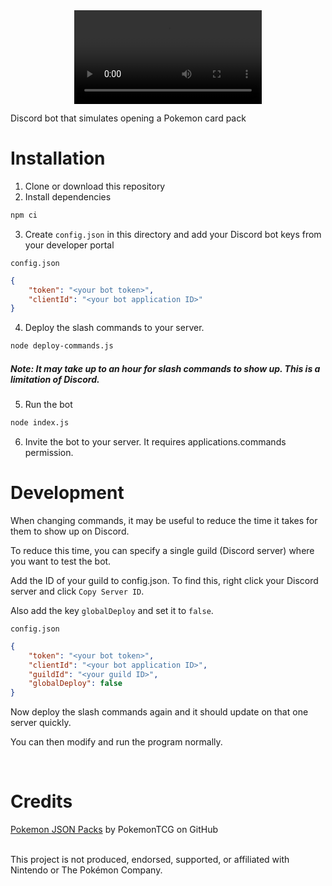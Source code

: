 <div align="center">
	<video src="https://github.com/ianwal/PokemonCardBot/assets/52143079/d8558656-3420-496c-aed5-83862dd3210a"/>
</div>


Discord bot that simulates opening a Pokemon card pack

# Installation

1. Clone or download this repository
2. Install dependencies

```sh
npm ci
```

3. Create `config.json` in this directory and add your Discord bot keys from your developer portal

`config.json`
```json
{
    "token": "<your bot token>",
    "clientId": "<your bot application ID>"
}
```

4. Deploy the slash commands to your server.

```sh
node deploy-commands.js
```

##### Note: It may take up to an hour for slash commands to show up. This is a limitation of Discord.

5. Run the bot

```sh
node index.js
```

6. Invite the bot to your server. It requires applications.commands permission.


# Development

When changing commands, it may be useful to reduce the time it takes for them to show up on Discord.

To reduce this time, you can specify a single guild (Discord server) where you want to test the bot.

Add the ID of your guild to config.json. To find this, right click your Discord server and click `Copy Server ID`.

Also add the key `globalDeploy` and set it to `false`.

`config.json`
```json
{
    "token": "<your bot token>",
    "clientId": "<your bot application ID>",
    "guildId": "<your guild ID>",
    "globalDeploy": false
}
```

Now deploy the slash commands again and it should update on that one server quickly.

You can then modify and run the program normally.

</br>

# Credits
[Pokemon JSON Packs](https://github.com/PokemonTCG/pokemon-tcg-data) by PokemonTCG on GitHub

</br>
This project is not produced, endorsed, supported, or affiliated with Nintendo or The Pokémon Company.
